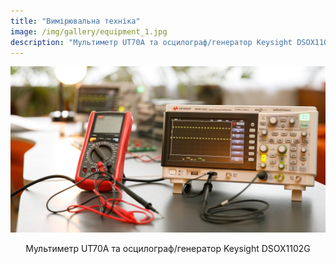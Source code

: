 ```yaml
---
title: "Вимірювальна техніка"
image: /img/gallery/equipment_1.jpg
description: "Мультиметр UT70A та осцилограф/генератор Keysight DSOX1102G"
---
```


![Вимірювальна техніка](/img/gallery/equipment_1.jpg)

<p style="text-align: center;">Мультиметр UT70A та осцилограф/генератор Keysight DSOX1102G</p>

